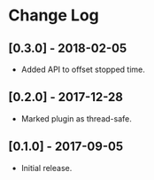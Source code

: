 # Change Log

## [0.3.0] - 2018-02-05

- Added API to offset stopped time.

## [0.2.0] - 2017-12-28

- Marked plugin as thread-safe.

## [0.1.0] - 2017-09-05

- Initial release.
